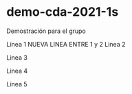 # demo-cda-2021-1s
Demostración para el grupo

Linea 1
NUEVA LINEA ENTRE 1 y 2
Linea 2

Linea 3

Linea 4

Linea 5
